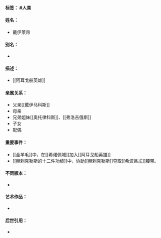 #### 标签： #人类
#### 姓名：
- 戴伊莱昂
#### 别名：
- 
#### 描述：
- [[阿耳戈船英雄]]
#### 亲属关系：
- 父亲[[戴伊马科斯]]
- 母亲
- 兄弟姐妹[[奥托律科斯]]、[[弗洛吉俄斯]]
- 子女
- 配偶
#### 重要事件：
- [[金羊毛]]中，在[[希诺佩城]]加入[[阿耳戈船英雄]]
- [[赫剌克勒斯的十二件功绩]]中，协助[[赫剌克勒斯]]夺取[[希波吕忒]]腰带。
#### 不同版本：
- 
#### 艺术作品：
- 
#### 后世引用：
- 